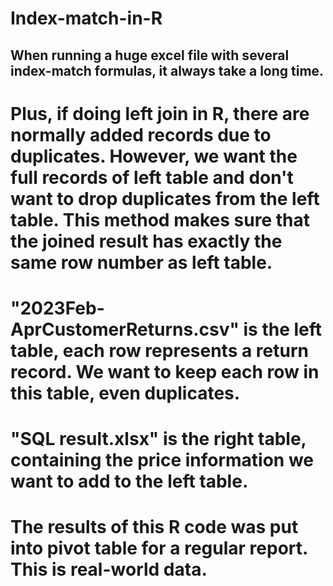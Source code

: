 # Index-match-in-R
## When running a huge excel file with several index-match formulas, it always take a long time.
# Plus, if doing left join in R, there are normally added records due to duplicates. However, we want the full records of left table and don't want to drop duplicates from the left table. This method makes sure that the joined result has exactly the same row number as left table. 
# "2023Feb-AprCustomerReturns.csv" is the left table, each row represents a return record. We want to keep each row in this table, even duplicates.
# "SQL result.xlsx" is the right table, containing the price information we want to add to the left table.
# The results of this R code was put into pivot table for a regular report. This is real-world data. 
